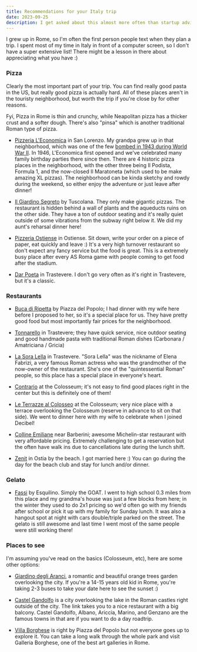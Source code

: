 ```yaml
---
title: Recommendations for your Italy trip
date: 2023-09-25
description: I get asked about this almost more often than startup advice. 
---
```


I grew up in Rome, so I'm often the first person people text when they plan a trip. I spent most of my time in Italy in front of a computer screen, so I don't have a super extensive list! There might be a lesson in there about appreciating what you have :)  

### Pizza

Clearly the most important part of your trip. You can find really good pasta in the US, but really good pizza is actually hard. All of these places aren't in the touristy neighborhood, but worth the trip if you're close by for other reasons.

Fyi, Pizza in Rome is thin and crunchy, while Neapolitan pizza has a thicker crust and a softer dough. There's also "pinsa" which is another traditional Roman type of pizza.

- [Pizzeria L'Economica](https://www.instagram.com/pizzerialeconomica/?hl=en) in San Lorenzo. My grandpa grew up in that neighborhood, which was one of the few [bombed in 1943 during World War II](https://www.througheternity.com/en/blog/hidden-sights/the-bombing-of-san-lorenzo-rome.html). In 1946, L'Economica first opened and we've celebrated many family birthday parties there since then. There are 4 historic pizza places in the neighborhood, with the other three being Il Podista, Formula 1, and the now-closed Il Maratoneta (which used to be make amazing XL pizzas). The neighborhood can be kinda sketchy and rowdy during the weekend, so either enjoy the adventure or just leave after dinner!

- [Il Giardino Segreto](https://maps.app.goo.gl/s9JZvSDQnyPsFzt97) by Tuscolana. They only make gigantic pizzas. The restaurant is hidden behind a wall of plants and the aqueducts ruins on the other side. They have a ton of outdoor seating and it's really quiet outside of some vibrations from the subway right below it. We did my aunt's reharsal dinner here!

- [Pizzeria Ostiense](https://maps.app.goo.gl/uCLfvBiTzs8Yrgo7A) in Ostiense. Sit down, write your order on a piece of paper, eat quickly and leave :) It's a very high turnover restaurant so don't expect any fancy service but the food is great. This is a extremely busy place after every AS Roma game with people coming to get food after the stadium.

- [Dar Poeta](https://maps.app.goo.gl/ymCCALP65rgD1kug7) in Trastevere. I don't go very often as it's right in Trastevere, but it's a classic.

### Restaurants

- [Buca di Ripetta](https://maps.app.goo.gl/tz2wZtYqdA4cGaDi9) by Piazza del Popolo; I had dinner with my wife here before I proposed to her, so it's a special place for us. They have pretty good food but most importantly fair prices for the neighborhood.

- [Tonnarello](https://maps.app.goo.gl/4om7aBEYxKGGPmJv7) in Trastevere; they have quick service, nice outdoor seating and good handmade pasta with traditional Roman dishes (Carbonara / Amatriciana / Gricia)  

- [La Sora Lella](https://maps.app.goo.gl/7dKJzxfxxcNQue8C7) in Trastevere. "Sora Lella" was the nickname of Elena Fabrizi, a very famous Roman actress who was the grandmother of the now-owner of the restaurant. She's one of the "quintessential Roman" people, so this place has a special place in everyone's heart. 

- [Contrario](https://maps.app.goo.gl/hn37LjggvAUBXcJe9) at the Colosseum; it's not easy to find good places right in the center but this is definitely one of them!

- [Le Terrazze al Colosseo](https://maps.app.goo.gl/CViAWnDjM1GrboGN9) at the Colosseum; very nice place with a terrace overlooking the Colosseum (reserve in advance to sit on that side). We went to dinner here with my wife to celebrate when I joined Decibel!

- [Colline Emiliane](https://maps.app.goo.gl/yjg1QZCjsfDpxF4NA) near Barberini; awesome Michelin-star restaurant with very affordable pricing. Extremely challenging to get a reservation but the often have walk ins due to cancellations late during the lunch shift.

- [Zenit](https://maps.app.goo.gl/exKLUeacgmjnagSz9) in Ostia by the beach. I got married here :) You can go during the day for the beach club and stay for lunch and/or dinner.

### Gelato

- [Fassi](https://maps.app.goo.gl/UDB9sdxgRKovowaa8) by Esquilino. Simply the GOAT. I went to high school 0.3 miles from this place and my grandma's house was just a few blocks from here; in the winter they used to do 2x1 pricing so we'd often go with my friends after school or pick it up with my family for Sunday lunch. It was also a hangout spot at night with cars double/triple parked on the street. The gelato is still awesome and last time I went most of the same people were still working there!

### Places to see

I'm assuming you've read on the basics (Colosseum, etc), here are some other options:

- [Giardino degli Aranci](https://maps.app.goo.gl/gLLeFuPdL6csGhvS8), a romantic and beautiful orange trees garden overlooking the city. If you're a 14-15 years old kid in Rome, you're taking 2-3 buses to take your date here to see the sunset :) 

- [Castel Gandolfo](https://maps.app.goo.gl/uxxsXrJajW1meTv88) is a city overlooking the lake in the Roman castles right outside of the city. The link takes you to a nice restaurant with a big balcony. Castel Gandolfo, Albano, Ariccia, Marino, and Genzano are the famous towns in that are if you want to do a day roadtrip. 

- [Villa Borghese](https://maps.app.goo.gl/sc7UvvJkb3t8g8Tj6) is right by Piazza del Popolo but not everyone goes up to explore it. You can take a long walk through the whole park and visit Galleria Borghese, one of the best art galleries in Rome.

